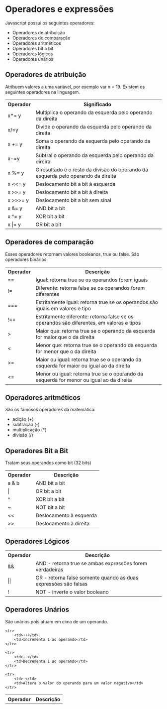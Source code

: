 # Operadores e expressões

Javascript possui os seguintes operadores:
* Operadores de atribuição
* Operadores de comparação
* Operadores aritméticos
* Operadores bit a bit
* Operadores lógicos
* Operadores unários
  
## Operadores de atribuição

Atribuem valores a uma variável, por exemplo var n = 19. Existem os seguintes operadores na linguagem.

<table>
    <tr>
        <th>Operador</th>
        <th>Significado</th>
    </tr>
    <tr>
        <td>x*= y</td>
        <td>Multiplica o operando da esquerda pelo operando da direita</td>
    </tr>
    <tr>
        <td>x/=y</td>
        <td>Divide o operando da esquerda pelo operando da direita</td>
    </tr><tr>
        <td>x += y</td>
        <td>Soma o operando da esquerda pelo operando da direita</td>
    </tr><tr>
        <td>x-=y</td>
        <td>Subtrai o operando da esquerda pelo operando da direira</td>
    </tr><tr>
        <td>x %= y</td>
        <td>O resultado é o resto da divisão do operando da esquerda pelo operando da direita</td>
    </tr><tr>
        <td>x <<= y</td>
        <td>Deslocamento bit a bit à esquerda</td>
    </tr><tr>
        <td>x >>= y</td>
        <td>Deslocamento bit a bit à direita</td>
    </tr><tr>
        <td>x >>>= y</td>
        <td>Deslocamento bit a bit sem sinal</td>
    </tr><tr>
        <td>x &= y</td>
        <td>AND bit a bit</td>
    </tr><tr>
        <td>x ^= y</td>
        <td>XOR bit a bit</td>
    </tr><tr>
        <td>x |= y</td>
        <td>OR bit a bit</td>
    </tr>
</table>

## Operadores de comparação

Esses operadores retornam valores booleanos, true ou false. São operadores binários.

<table>
    <tr>
        <th>Operador</th>
        <th>Descrição</th>
    </tr>
    <tr>
        <td>==</td>
        <td>Igual: retorna true se os operandos forem iguais</td>
    </tr>
    <tr>
        <td>!=</td>
        <td>Diferente: retorna false se os operandos forem diferentes</td>
    </tr>
    <tr>
        <td>===</td>
        <td>Estritamente igual: retorna true se os operandos são iguais em valores e tipo</td>
    </tr>
    <tr>
        <td>!==</td>
        <td>Estritamente diferente: retorna false se os operandos são diferentes, em valores e tipos</td>
    </tr>
    <tr>
        <td>></td>
        <td>Maior que: retorna true se o operando da esquerda for maior que o da direita</td>
    </tr>
    <tr>
        <td><</td>
        <td>Menor que: retorna true se o operando da esquerda for menor que o da direita</td>
    </tr>
    <tr>
        <td>>=</td>
        <td>Maior ou igual: retorna true se o operando da esquerda for maior ou igual ao da direita</td>
    </tr>
    <tr>
        <td><=</td>
        <td>Menor ou igual: retorna true se o operando da esquerda for menor ou igual ao da direita</td>
    </tr>
</table>

## Operadores aritméticos

São os famosos operadores da matemática:
* adição (+)
* subtração (-)
* multiplicação (*)
* divisão (/)

## Operadores Bit a Bit

Tratam seus operandos como bit (32 bits)

<table>
    <tr>
        <th>Operador</th>
        <th>Descrição</th>
    </tr>
    <tr>
        <td>a & b</td>
        <td>AND bit a bit</td>
    </tr>
    <tr>
        <td>|</td>
        <td>OR bit a bit</td>
    </tr>
    <tr>
        <td>^</td>
        <td>XOR bit a bit</td>
    </tr>
    <tr>
        <td>~</td>
        <td>NOT bit a bit</td>
    </tr>
    <tr>
        <td><<</td>
        <td>Deslocamento à esquerda</td>
    </tr>
    <tr>
        <td>>></td>
        <td>Deslocamento à direita</td>
    </tr>
</table>


## Operadores Lógicos

<table>
    <tr>
        <th>Operador</th>
        <th>Descrição</th>
    </tr>
    <tr>
        <td>&&</td>
        <td>AND - retorna true se ambas expressões forem verdadeiras</td>
    </tr>
    <tr>
        <td>||</td>
        <td>OR - retorna false somente quando as duas expressões são falsas</td>
    </tr>
    <tr>
        <td>!</td>
        <td>NOT - inverte o valor booleano</td>
    </tr>
</table>

## Operadores Unários

São unários pois atuam em cima de um operando.

<table>
    <tr>
        <th>Operador</th>
        <th>Descrição</th>
    </tr>

    <tr>
        <td>++</td>
        <td>Incrementa 1 ao operando</td>
    </tr>
    
    <tr>
        <td>--</td>
        <td>Decrementa 1 ao operando</td>
    </tr>
    
    <tr>
        <td>-</td>
        <td>Altera o valor do operando para um valor negativo</td>
    </tr>
</table>